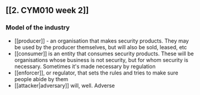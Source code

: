 ## [[2. CYM010 week 2]]
### Model of the industry
- [[producer]] - an organisation that makes security products. They may be used by the producer themselves, but will also be sold, leased, etc
- [[consumer]] is an entity that consumes security products. These will be organisations whose business is not security, but for whom security is necessary. Sometimes it's made necessary by regulation
- [[enforcer]], or regulator, that sets the rules and tries to make sure people abide by  them
- [[attacker|adversary]] will, well. Adverse
